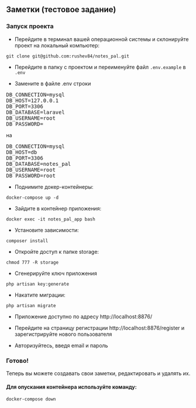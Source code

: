 ## Заметки (тестовое задание)

### Запуск проекта
- Перейдите в терминал вашей операционной системы и склонируйте проект на локальный компьютер:
```console
git clone git@github.com:rushev84/notes_pal.git
```

- Перейдите в папку с проектом и переименуйте файл `.env.example` в `.env`

- Замените в файле .env строки 

<pre>
DB_CONNECTION=mysql
DB_HOST=127.0.0.1
DB_PORT=3306
DB_DATABASE=laravel
DB_USERNAME=root
DB_PASSWORD=
</pre>

на 

<pre>
DB_CONNECTION=mysql
DB_HOST=db
DB_PORT=3306
DB_DATABASE=notes_pal
DB_USERNAME=root
DB_PASSWORD=root
</pre>

- Поднимите докер-контейнеры:
```console
docker-compose up -d
```
- Зайдите в контейнер приложения:
```console
docker exec -it notes_pal_app bash
```
- Установите зависимости:
```console
composer install
```
- Откройте доступ к папке storage:
```console
chmod 777 -R storage
```

- Сгенерируйте ключ приложения
```console
php artisan key:generate
```


- Накатите миграции:
```console
php artisan migrate
```

- Приложение доступно по адресу http://localhost:8876/

- Перейдите на страницу регистрации http://localhost:8876/register и зарегистрируйте нового пользователя

- Авторизуйтесь, введя email и пароль

### Готово!
Теперь вы можете создавать свои заметки, редактировать и удалять их.

#### Для опускания контейнера используйте команду:
```console
docker-compose down
```

